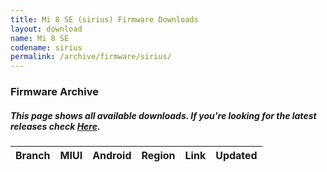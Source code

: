```yaml
---
title: Mi 8 SE (sirius) Firmware Downloads
layout: download
name: Mi 8 SE
codename: sirius
permalink: /archive/firmware/sirius/
---
```


### Firmware Archive
##### This page shows all available downloads. If you're looking for the latest releases check [Here](/firmware/sirius/).

<div class="table-responsive-md" id="table-wrapper">
<table id="firmware" class="display dt-responsive nowrap compact table table-striped table-hover table-sm">
    <thead class="thead-dark">
        <tr>
            <th>Branch</th>
            <th>MIUI</th>
            <th>Android</th>
            <th>Region</th>
            <th>Link</th>
            <th>Updated</th>
        </tr>
    </thead>
    <script>loadFirmwareDownloads('sirius', 'full')</script>
</table>
</div>
